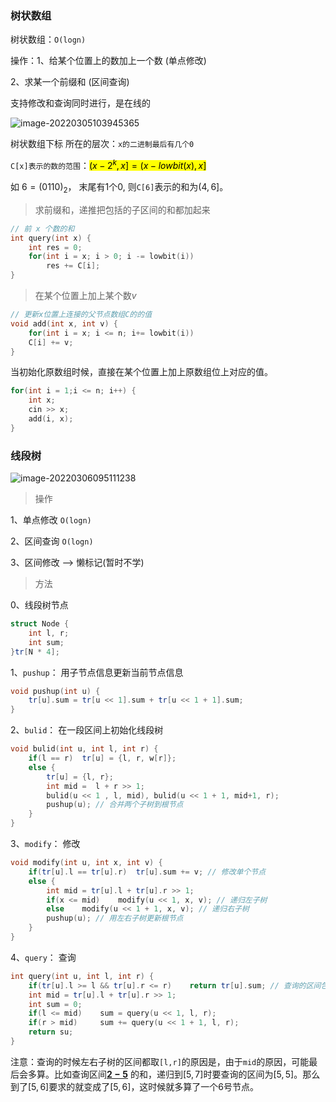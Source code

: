 ### 树状数组

树状数组：`O(logn)`

操作：1、给某个位置上的数加上一个数 (单点修改)

2、求某一个前缀和 (区间查询)

支持修改和查询同时进行，是在线的

![image-20220305103945365](https://cdn.jsdelivr.net/gh/moon-Light404/my-picGo@master/img/image-20220305103945365.png)

树状数组下标 所在的层次：`x的二进制最后有几个0`

`C[x]表示的数的范围`：<mark>$(x - 2 ^k, x] = (x - lowbit(x),   x]$</mark>

如 $6=(0110)_2$， 末尾有1个0, 则`C[6]`表示的和为$(4,6]$。

> 求前缀和，递推把包括的子区间的和都加起来

```c++
// 前 x 个数的和
int query(int x) {
    int res = 0;
	for(int i = x; i > 0; i -= lowbit(i))	
        res += C[i];
}
```

> 在某个位置上加上某个数$v$

```c++
// 更新x位置上连接的父节点数组C的的值
void add(int x, int v) {
    for(int i = x; i <= n; i+= lowbit(i))
    C[i] += v;
}

```

当初始化原数组时候，直接在某个位置上加上原数组位上对应的值。

````c++
for(int i = 1;i <= n; i++) {
    int x;
    cin >> x;
    add(i, x);
}
````





### 线段树

![image-20220306095111238](https://cdn.jsdelivr.net/gh/moon-Light404/my-picGo@master/img/image-20220306095111238.png)

> 操作

1、单点修改 `O(logn)`

2、区间查询 `O(logn)`

3、区间修改 --> 懒标记(暂时不学)

> 方法

0、线段树节点

```c++
struct Node {
    int l, r;
    int sum;
}tr[N * 4];
```

1、`pushup`： 用子节点信息更新当前节点信息

```c++
void pushup(int u) {
    tr[u].sum = tr[u << 1].sum + tr[u << 1 + 1].sum;
}
```

2、`bulid`： 在一段区间上初始化线段树

```c++
void bulid(int u, int l, int r) {
    if(l == r)	tr[u] = {l, r, w[r]};
    else {
        tr[u] = {l, r};
        int mid =  l + r >> 1;
        bulid(u << 1 , l, mid), bulid(u << 1 + 1, mid+1, r);
        pushup(u); // 合并两个子树到根节点
    }
}
```

3、`modify`： 修改

```c++
void modify(int u, int x, int v) {
    if(tr[u].l == tr[u].r)	tr[u].sum += v; // 修改单个节点
    else {
        int mid = tr[u].l + tr[u].r >> 1;
        if(x <= mid)	modify(u << 1, x, v); // 递归左子树
        else	modify(u << 1 + 1, x, v); // 递归右子树
        pushup(u); // 用左右子树更新根节点
    }
}
```

4、`query`： 查询

```c++
int query(int u, int l, int r) {
    if(tr[u].l >= l && tr[u].r <= r)	return tr[u].sum; // 查询的区间包含线段树节点的区间
    int mid = tr[u].l + tr[u].r >> 1;
    int sum = 0;
    if(l <= mid)	sum = query(u << 1, l, r);
    if(r > mid)		sum += query(u << 1 + 1, l, r);
    return su;
}
```

注意：查询的时候左右子树的区间都取`[l,r]`的原因是，由于`mid`的原因，可能最后会多算。比如查询区间<u>**$2-5$**</u>   的和，递归到$[5,7]$时要查询的区间为$[5,5]$。那么到了$[5,6]$要求的就变成了$[5,6]$，这时候就多算了一个6号节点。

